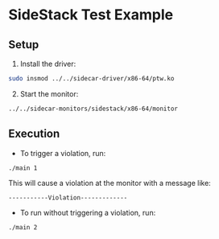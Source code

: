 # SideStack Test Example

## Setup

1. Install the driver:
```bash
sudo insmod ../../sidecar-driver/x86-64/ptw.ko
```

2. Start the monitor:
```bash
../../sidecar-monitors/sidestack/x86-64/monitor
```

## Execution

- To trigger a violation, run:
```bash
./main 1
```

This will cause a violation at the monitor with a message like:
```
-----------Violation-------------
```

- To run without triggering a violation, run:
```bash
./main 2
```
